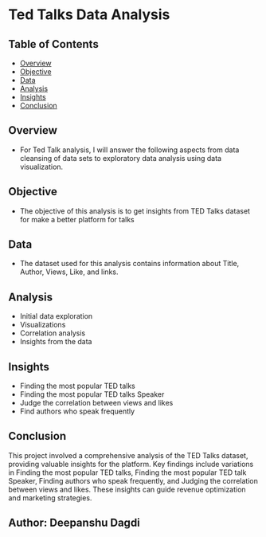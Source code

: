 # Ted Talks Data Analysis

## Table of Contents
- [Overview](#overview)
- [Objective](#objective)
- [Data](#data)
- [Analysis](#analysis)
- [Insights](#insights)
- [Conclusion](#conclusion)

## Overview
- For Ted Talk analysis, I will answer the following aspects from data cleansing of data sets to exploratory data analysis using data visualization.

## Objective
- The objective of this analysis is to get insights from TED Talks dataset for make a better platform for talks 

## Data
- The dataset used for this analysis contains information about Title, Author, Views, Like, and links.

## Analysis
- Initial data exploration
- Visualizations 
- Correlation analysis
- Insights from the data

## Insights

- Finding the most popular TED talks
- Finding the most popular TED talks Speaker 
- Judge the correlation between views and likes
- Find authors who speak frequently

## Conclusion
This project involved a comprehensive analysis of the TED Talks dataset, providing valuable insights for the platform. Key findings include variations in Finding the most popular TED talks, Finding the most popular TED talk Speaker, Finding authors who speak frequently, and Judging the correlation between views and likes. These insights can guide revenue optimization and marketing strategies.

## Author: Deepanshu Dagdi


